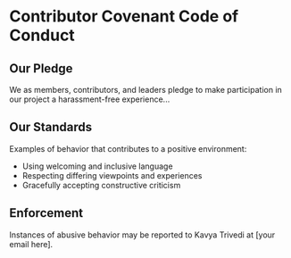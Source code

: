 # Contributor Covenant Code of Conduct

## Our Pledge

We as members, contributors, and leaders pledge to make participation in our project a harassment-free experience...

## Our Standards

Examples of behavior that contributes to a positive environment:
- Using welcoming and inclusive language
- Respecting differing viewpoints and experiences
- Gracefully accepting constructive criticism

## Enforcement

Instances of abusive behavior may be reported to Kavya Trivedi at [your email here].
